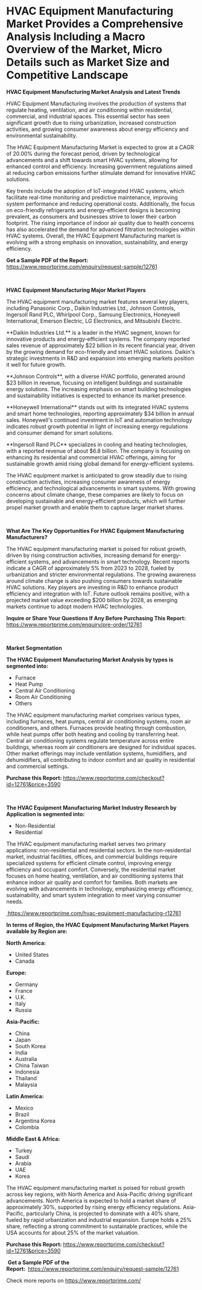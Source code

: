 <p><h1>HVAC Equipment Manufacturing Market Provides a Comprehensive Analysis Including a Macro Overview of the Market, Micro Details such as Market Size and Competitive Landscape</h1></p><p><strong>HVAC Equipment Manufacturing Market Analysis and Latest Trends</strong></p>
<p><p>HVAC Equipment Manufacturing involves the production of systems that regulate heating, ventilation, and air conditioning within residential, commercial, and industrial spaces. This essential sector has seen significant growth due to rising urbanization, increased construction activities, and growing consumer awareness about energy efficiency and environmental sustainability. </p><p>The HVAC Equipment Manufacturing Market is expected to grow at a CAGR of 20.00% during the forecast period, driven by technological advancements and a shift towards smart HVAC systems, allowing for enhanced control and efficiency. Increasing government regulations aimed at reducing carbon emissions further stimulate demand for innovative HVAC solutions. </p><p>Key trends include the adoption of IoT-integrated HVAC systems, which facilitate real-time monitoring and predictive maintenance, improving system performance and reducing operational costs. Additionally, the focus on eco-friendly refrigerants and energy-efficient designs is becoming prevalent, as consumers and businesses strive to lower their carbon footprint. The rising importance of indoor air quality due to health concerns has also accelerated the demand for advanced filtration technologies within HVAC systems. Overall, the HVAC Equipment Manufacturing market is evolving with a strong emphasis on innovation, sustainability, and energy efficiency.</p></p>
<p><strong>Get a Sample PDF of the Report:&nbsp;</strong> <a href="https://www.reportprime.com/enquiry/request-sample/12761?utm_campaign=3520&utm_medium=2&utm_source=Github&utm_content=ia&utm_term=19032025&utm_id=hvac-equipment-manufacturing">https://www.reportprime.com/enquiry/request-sample/12761</a></p>
<p>&nbsp;</p>
<p><strong>HVAC Equipment Manufacturing Major Market Players</strong></p>
<p><p>The HVAC equipment manufacturing market features several key players, including Panasonic Corp., Daikin Industries Ltd., Johnson Controls, Ingersoll Rand PLC, Whirlpool Corp., Samsung Electronics, Honeywell International, Emerson Electric, LG Electronics, and Mitsubishi Electric. </p><p>**Daikin Industries Ltd.** is a leader in the HVAC segment, known for innovative products and energy-efficient systems. The company reported sales revenue of approximately $22 billion in its recent financial year, driven by the growing demand for eco-friendly and smart HVAC solutions. Daikin's strategic investments in R&D and expansion into emerging markets position it well for future growth.</p><p>**Johnson Controls**, with a diverse HVAC portfolio, generated around $23 billion in revenue, focusing on intelligent buildings and sustainable energy solutions. The increasing emphasis on smart building technologies and sustainability initiatives is expected to enhance its market presence.</p><p>**Honeywell International** stands out with its integrated HVAC systems and smart home technologies, reporting approximately $34 billion in annual sales. Honeywell's continued investment in IoT and automation technology indicates robust growth potential in light of increasing energy regulations and consumer demand for smart solutions.</p><p>**Ingersoll Rand PLC** specializes in cooling and heating technologies, with a reported revenue of about $6.8 billion. The company is focusing on enhancing its residential and commercial HVAC offerings, aiming for sustainable growth amid rising global demand for energy-efficient systems.</p><p>The HVAC equipment market is anticipated to grow steadily due to rising construction activities, increasing consumer awareness of energy efficiency, and technological advancements in smart systems. With growing concerns about climate change, these companies are likely to focus on developing sustainable and energy-efficient products, which will further propel market growth and enable them to capture larger market shares.</p></p>
<p>&nbsp;</p>
<p><strong>What Are The Key Opportunities For HVAC Equipment Manufacturing Manufacturers?</strong></p>
<p><p>The HVAC equipment manufacturing market is poised for robust growth, driven by rising construction activities, increasing demand for energy-efficient systems, and advancements in smart technology. Recent reports indicate a CAGR of approximately 5% from 2023 to 2028, fueled by urbanization and stricter environmental regulations. The growing awareness around climate change is also pushing consumers towards sustainable HVAC solutions. Key players are investing in R&D to enhance product efficiency and integration with IoT. Future outlook remains positive, with a projected market value exceeding $200 billion by 2028, as emerging markets continue to adopt modern HVAC technologies.</p></p>
<p><strong>Inquire or Share Your Questions If Any Before Purchasing This Report:</strong> <a href="https://www.reportprime.com/enquiry/pre-order/12761?utm_campaign=3520&utm_medium=2&utm_source=Github&utm_content=ia&utm_term=19032025&utm_id=hvac-equipment-manufacturing">https://www.reportprime.com/enquiry/pre-order/12761</a></p>
<p>&nbsp;</p>
<p><strong>Market Segmentation</strong></p>
<p><strong>The HVAC Equipment Manufacturing Market Analysis by types is segmented into:</strong></p>
<p><ul><li>Furnace</li><li>Heat Pump</li><li>Central Air Conditioning</li><li>Room Air Conditioning</li><li>Others</li></ul></p>
<p><p>The HVAC equipment manufacturing market comprises various types, including furnaces, heat pumps, central air conditioning systems, room air conditioners, and others. Furnaces provide heating through combustion, while heat pumps offer both heating and cooling by transferring heat. Central air conditioning systems regulate temperature across entire buildings, whereas room air conditioners are designed for individual spaces. Other market offerings may include ventilation systems, humidifiers, and dehumidifiers, all contributing to indoor comfort and air quality in residential and commercial settings.</p></p>
<p><strong>Purchase this Report:&nbsp;</strong><a href="https://www.reportprime.com/checkout?id=12761&price=3590&utm_campaign=3520&utm_medium=2&utm_source=Github&utm_content=ia&utm_term=19032025&utm_id=hvac-equipment-manufacturing">https://www.reportprime.com/checkout?id=12761&price=3590</a></p>
<p>&nbsp;</p>
<p><strong>The HVAC Equipment Manufacturing Market Industry Research by Application is segmented into:</strong></p>
<p><ul><li>Non-Residential</li><li>Residential</li></ul></p>
<p><p>The HVAC equipment manufacturing market serves two primary applications: non-residential and residential sectors. In the non-residential market, industrial facilities, offices, and commercial buildings require specialized systems for efficient climate control, improving energy efficiency and occupant comfort. Conversely, the residential market focuses on home heating, ventilation, and air conditioning systems that enhance indoor air quality and comfort for families. Both markets are evolving with advancements in technology, emphasizing energy efficiency, sustainability, and smart system integration to meet varying consumer needs.</p></p>
<p><a href="https://www.reportprime.com/hvac-equipment-manufacturing-r12761?utm_campaign=3520&utm_medium=2&utm_source=Github&utm_content=ia&utm_term=19032025&utm_id=hvac-equipment-manufacturing">&nbsp;https://www.reportprime.com/hvac-equipment-manufacturing-r12761</a></p>
<p><strong>In terms of Region, the HVAC Equipment Manufacturing Market Players available by Region are:</strong></p>
<p>
    <p> <strong> North America: </strong>
        <ul>
            <li>United States</li>
            <li>Canada</li>
        </ul>
        </p> 
    <p> <strong> Europe: </strong>
        <ul>
            <li>Germany</li>
            <li>France</li>
            <li>U.K.</li>
            <li>Italy</li>
            <li>Russia</li>
        </ul>
        </p> 
    <p> <strong> Asia-Pacific: </strong>
        <ul>
            <li>China</li>
            <li>Japan</li>
            <li>South Korea</li>
            <li>India</li>
            <li>Australia</li>
            <li>China Taiwan</li>
            <li>Indonesia</li>
            <li>Thailand</li>
            <li>Malaysia</li>
        </ul>
        </p> 
    <p> <strong> Latin America: </strong>
        <ul>
            <li>Mexico</li>
            <li>Brazil</li>
            <li>Argentina Korea</li>
            <li>Colombia</li>
        </ul>
        </p> 
    <p> <strong> Middle East & Africa: </strong>
        <ul>
            <li>Turkey</li>
            <li>Saudi</li>
            <li>Arabia</li>
            <li>UAE</li>
            <li>Korea</li>
        </ul>
    </p>
    </p>
<p><p>The HVAC equipment manufacturing market is poised for robust growth across key regions, with North America and Asia-Pacific driving significant advancements. North America is expected to hold a market share of approximately 30%, supported by rising energy efficiency regulations. Asia-Pacific, particularly China, is projected to dominate with a 40% share, fueled by rapid urbanization and industrial expansion. Europe holds a 25% share, reflecting a strong commitment to sustainable practices, while the USA accounts for about 25% of the market valuation.</p></p>
<p><strong>Purchase this Report: </strong><a href="https://www.reportprime.com/checkout?id=12761&price=3590&utm_campaign=3520&utm_medium=2&utm_source=Github&utm_content=ia&utm_term=19032025&utm_id=hvac-equipment-manufacturing">https://www.reportprime.com/checkout?id=12761&price=3590</a></p>
<p>&nbsp;<strong>Get a Sample PDF of the Report:&nbsp;&nbsp;</strong><a href="https://www.reportprime.com/enquiry/request-sample/12761?utm_campaign=3520&utm_medium=2&utm_source=Github&utm_content=ia&utm_term=19032025&utm_id=hvac-equipment-manufacturing">https://www.reportprime.com/enquiry/request-sample/12761</a></p>
<p><strong></strong></p>
<p>Check more reports on <a href="https://www.reportprime.com/?utm_campaign=3520&utm_medium=2&utm_source=Github&utm_content=ia&utm_term=19032025&utm_id=hvac-equipment-manufacturing">https://www.reportprime.com/</a></p>